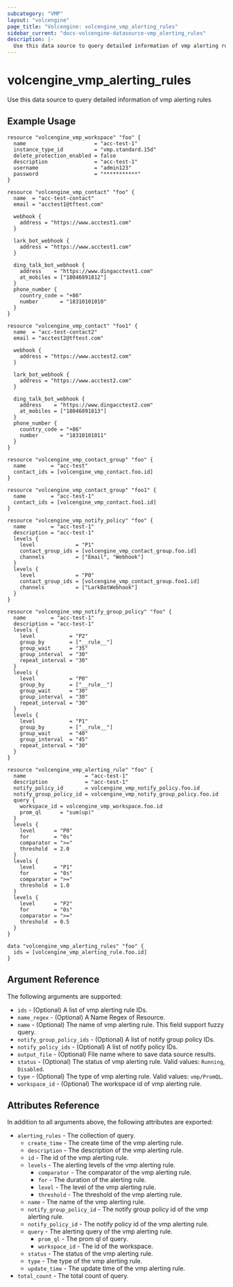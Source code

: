 ```yaml
---
subcategory: "VMP"
layout: "volcengine"
page_title: "Volcengine: volcengine_vmp_alerting_rules"
sidebar_current: "docs-volcengine-datasource-vmp_alerting_rules"
description: |-
  Use this data source to query detailed information of vmp alerting rules
---
```

# volcengine_vmp_alerting_rules
Use this data source to query detailed information of vmp alerting rules
## Example Usage
```hcl
resource "volcengine_vmp_workspace" "foo" {
  name                      = "acc-test-1"
  instance_type_id          = "vmp.standard.15d"
  delete_protection_enabled = false
  description               = "acc-test-1"
  username                  = "admin123"
  password                  = "***********"
}

resource "volcengine_vmp_contact" "foo" {
  name  = "acc-test-contact"
  email = "acctest1@tftest.com"

  webhook {
    address = "https://www.acctest1.com"
  }

  lark_bot_webhook {
    address = "https://www.acctest1.com"
  }

  ding_talk_bot_webhook {
    address    = "https://www.dingacctest1.com"
    at_mobiles = ["18046891812"]
  }
  phone_number {
    country_code = "+86"
    number       = "18310101010"
  }
}

resource "volcengine_vmp_contact" "foo1" {
  name  = "acc-test-contact2"
  email = "acctest2@tftest.com"

  webhook {
    address = "https://www.acctest2.com"
  }

  lark_bot_webhook {
    address = "https://www.acctest2.com"
  }

  ding_talk_bot_webhook {
    address    = "https://www.dingacctest2.com"
    at_mobiles = ["18046891813"]
  }
  phone_number {
    country_code = "+86"
    number       = "18310101011"
  }
}

resource "volcengine_vmp_contact_group" "foo" {
  name        = "acc-test"
  contact_ids = [volcengine_vmp_contact.foo.id]
}

resource "volcengine_vmp_contact_group" "foo1" {
  name        = "acc-test-1"
  contact_ids = [volcengine_vmp_contact.foo1.id]
}

resource "volcengine_vmp_notify_policy" "foo" {
  name        = "acc-test-1"
  description = "acc-test-1"
  levels {
    level             = "P1"
    contact_group_ids = [volcengine_vmp_contact_group.foo.id]
    channels          = ["Email", "Webhook"]
  }
  levels {
    level             = "P0"
    contact_group_ids = [volcengine_vmp_contact_group.foo1.id]
    channels          = ["LarkBotWebhook"]
  }
}

resource "volcengine_vmp_notify_group_policy" "foo" {
  name        = "acc-test-1"
  description = "acc-test-1"
  levels {
    level           = "P2"
    group_by        = ["__rule__"]
    group_wait      = "35"
    group_interval  = "30"
    repeat_interval = "30"
  }
  levels {
    level           = "P0"
    group_by        = ["__rule__"]
    group_wait      = "30"
    group_interval  = "30"
    repeat_interval = "30"
  }
  levels {
    level           = "P1"
    group_by        = ["__rule__"]
    group_wait      = "40"
    group_interval  = "45"
    repeat_interval = "30"
  }
}

resource "volcengine_vmp_alerting_rule" "foo" {
  name                   = "acc-test-1"
  description            = "acc-test-1"
  notify_policy_id       = volcengine_vmp_notify_policy.foo.id
  notify_group_policy_id = volcengine_vmp_notify_group_policy.foo.id
  query {
    workspace_id = volcengine_vmp_workspace.foo.id
    prom_ql      = "sum(up)"
  }
  levels {
    level      = "P0"
    for        = "0s"
    comparator = ">="
    threshold  = 2.0
  }
  levels {
    level      = "P1"
    for        = "0s"
    comparator = ">="
    threshold  = 1.0
  }
  levels {
    level      = "P2"
    for        = "0s"
    comparator = ">="
    threshold  = 0.5
  }
}

data "volcengine_vmp_alerting_rules" "foo" {
  ids = [volcengine_vmp_alerting_rule.foo.id]
}
```
## Argument Reference
The following arguments are supported:
* `ids` - (Optional) A list of vmp alerting rule IDs.
* `name_regex` - (Optional) A Name Regex of Resource.
* `name` - (Optional) The name of vmp alerting rule. This field support fuzzy query.
* `notify_group_policy_ids` - (Optional) A list of notify group policy IDs.
* `notify_policy_ids` - (Optional) A list of notify policy IDs.
* `output_file` - (Optional) File name where to save data source results.
* `status` - (Optional) The status of vmp alerting rule. Valid values: `Running`, `Disabled`.
* `type` - (Optional) The type of vmp alerting rule. Valid values: `vmp/PromQL`.
* `workspace_id` - (Optional) The workspace id of vmp alerting rule.

## Attributes Reference
In addition to all arguments above, the following attributes are exported:
* `alerting_rules` - The collection of query.
    * `create_time` - The create time of the vmp alerting rule.
    * `description` - The description of the vmp alerting rule.
    * `id` - The id of the vmp alerting rule.
    * `levels` - The alerting levels of the vmp alerting rule.
        * `comparator` - The comparator of the vmp alerting rule.
        * `for` - The duration of the alerting rule.
        * `level` - The level of the vmp alerting rule.
        * `threshold` - The threshold of the vmp alerting rule.
    * `name` - The name of the vmp alerting rule.
    * `notify_group_policy_id` - The notify group policy id of the vmp alerting rule.
    * `notify_policy_id` - The notify policy id of the vmp alerting rule.
    * `query` - The alerting query of the vmp alerting rule.
        * `prom_ql` - The prom ql of query.
        * `workspace_id` - The id of the workspace.
    * `status` - The status of the vmp alerting rule.
    * `type` - The type of the vmp alerting rule.
    * `update_time` - The update time of the vmp alerting rule.
* `total_count` - The total count of query.


